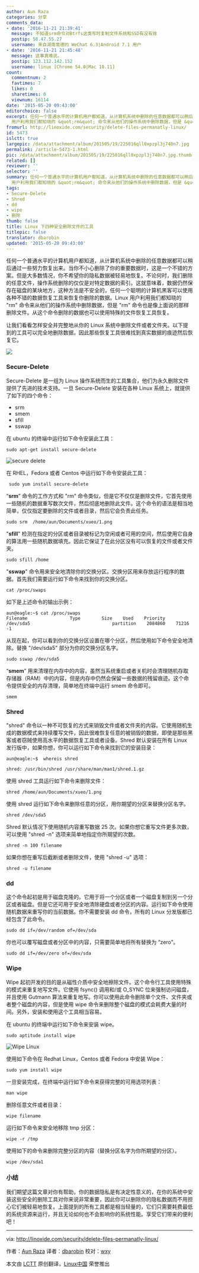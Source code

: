 ```yaml
---
author: Aun Raza
categories: 分享
comments_data:
- date: '2016-11-21 21:39:41'
  message: 不知道srm命令对Btrfs这类写时复制文件系统和SSD有没有效
  postip: 58.47.55.27
  username: 来自湖南常德的 WeChat 6.3|Android 7.1 用户
- date: '2016-11-21 21:45:48'
  message: 这事真难说。
  postip: 123.112.142.152
  username: linux [Chrome 54.0|Mac 10.11]
count:
  commentnum: 2
  favtimes: 7
  likes: 0
  sharetimes: 0
  viewnum: 16114
date: '2015-05-20 09:43:00'
editorchoice: false
excerpt: 任何一个普通水平的计算机用户都知道，从计算机系统中删除的任意数据都可以稍后通过一些努力恢复出来。当你不小心删除了你的重要数据时，这是一个不错的方案。但是大多数情况，你不希望你的隐私数据被轻易地恢复。不论何时，我们删除的任意文件，操作系统删除的仅仅是对特定数据的索引。这就意味着，数据仍然保存在磁盘的某块地方，这种方法是不安全的，任何一个聪明的计算机黑客可以使用各种不错的数据恢复工具来恢复你删除的数据。Linux
  用户利用我们都知晓的 &quot;rm&quot; 命令来从他们的操作系统中删除数据，但是 &quot;rm&quot; 命令也是像上面说的那样
fromurl: http://linoxide.com/security/delete-files-permanatly-linux/
id: 5473
islctt: true
largepic: /data/attachment/album/201505/19/225016qll0xpzpl3j740n7.jpg
permalink: /article-5473-1.html
pic: /data/attachment/album/201505/19/225016qll0xpzpl3j740n7.jpg.thumb.jpg
related: []
reviewer: ''
selector: ''
summary: 任何一个普通水平的计算机用户都知道，从计算机系统中删除的任意数据都可以稍后通过一些努力恢复出来。当你不小心删除了你的重要数据时，这是一个不错的方案。但是大多数情况，你不希望你的隐私数据被轻易地恢复。不论何时，我们删除的任意文件，操作系统删除的仅仅是对特定数据的索引。这就意味着，数据仍然保存在磁盘的某块地方，这种方法是不安全的，任何一个聪明的计算机黑客可以使用各种不错的数据恢复工具来恢复你删除的数据。Linux
  用户利用我们都知晓的 &quot;rm&quot; 命令来从他们的操作系统中删除数据，但是 &quot;rm&quot; 命令也是像上面说的那样
tags:
- Secure-Delete
- Shred
- dd
- wipe
- 删除
thumb: false
title: Linux 下四种安全删除文件的工具
titlepic: false
translator: dbarobin
updated: '2015-05-20 09:43:00'
---
```


任何一个普通水平的计算机用户都知道，从计算机系统中删除的任意数据都可以稍后通过一些努力恢复出来。当你不小心删除了你的重要数据时，这是一个不错的方案。但是大多数情况，你不希望你的隐私数据被轻易地恢复。不论何时，我们删除的任意文件，操作系统删除的仅仅是对特定数据的索引。这就意味着，数据仍然保存在磁盘的某块地方，这种方法是不安全的，任何一个聪明的计算机黑客可以使用各种不错的数据恢复工具来恢复你删除的数据。Linux 用户利用我们都知晓的 "rm" 命令来从他们的操作系统中删除数据，但是 "rm" 命令也是像上面说的那样删除文件。从这个命令删除的数据也可以使用特殊的文件恢复工具恢复。


让我们看看怎样安全并完整地从你的 Linux 系统中删除文件或者文件夹。以下提到的工具可以完全地删除数据，因此那些恢复工具很难找到真实数据的痕迹然后恢复它。


![](/data/attachment/album/201505/19/225016qll0xpzpl3j740n7.jpg)


### Secure-Delete


Secure-Delete 是一组为 Linux 操作系统而生的工具集合，他们为永久删除文件提供了先进的技术支持。一旦 Secure-Delete 安装在各种 Linux 系统上，就提供了如下的四个命令：


* srm
* smem
* sfill
* sswap


在 ubuntu 的终端中运行如下命令安装此工具：



```
sudo apt-get install secure-delete

```

![secure delete](/data/attachment/album/201505/19/225021ilg5xg00ogn9xpdo.png)


在 RHEL，Fedora 或者 Centos 中运行如下命令安装此工具：



```
 sudo yum install secure-delete

```

“**srm**” 命令的工作方式和 "rm" 命令类似，但是它不仅仅是删除文件，它首先使用一些随机的数据重写数次文件，然后彻底地删除此文件。这个命令的语法是相当地简单，仅仅指定要删除的文件或者目录，然后它会负责此任务。



```
sudo srm  /home/aun/Documents/xueo/1.png

```

"**sfill**" 检测在指定的分区或者目录被标记为空闲或者可用的空间，然后使用它自身的算法用一些随机数据填充。因此它保证了在此分区没有可以恢复的文件或者文件夹。



```
sudo sfill /home

```

"**sswap**" 命令用来安全地清除你的交换分区。交换分区用来存放运行程序的数据。首先我们需要运行如下命令来找到你的交换分区。



```
cat /proc/swaps

```

如下是上述命令的输出示例：



```
aun@eagle:~$ cat /proc/swaps
Filename                Type        Size    Used    Priority
/dev/sda5                               partition    2084860    71216    -1

```

从现在起，你可以看到你的交换分区设置在哪个分区，然后使用如下命令安全地清除。替换 "/dev/sda5" 部分为你的交换分区名字。



```
sudo sswap /dev/sda5

```

“**smem**” 用来清理在内存中的内容，虽然当系统重启或者关机时会清理随机存取存储器（RAM）中的内容，但是内存中仍然会保留一些数据的残留痕迹。这个命令提供安全的内存清理，简单地在终端中运行 smem 命令即可。



```
smem

```

### Shred


"shred" 命令以一种不可恢复的方式来销毁文件或者文件夹的内容。它使用随机生成的数据模式来持续覆写文件，因此很难恢复任意的被销毁的数据，即使是那些黑客或者窃贼使用高水平的数据恢复工具或者设备。Shred 默认安装在所有 Linux 发行版中，如果你想，你可以运行如下命令来找到它的安装目录：



```
aun@eagle:~$  whereis shred

shred: /usr/bin/shred /usr/share/man/man1/shred.1.gz

```

使用 shred 工具运行如下命令来删除文件：



```
shred /home/aun/Documents/xueo/1.png

```

使用 shred 运行如下命令来删除任意的分区，用你期望的分区来替换分区名字。



```
shred /dev/sda5

```

Shred 默认情况下使用随机内容重写数据 25 次。如果你想它重写文件更多次数，可以使用 "shred -n" 选项来简单地指定你所期望的次数。



```
shred -n 100 filename

```

如果你想在重写后截断或者删除文件，使用 "shred -u" 选项：



```
shred -u filename

```

### dd


这个命令起初是用于磁盘克隆的。它用于将一个分区或者一个磁盘复制到另一个分区或者磁盘。但是它还可用于安全地清除硬盘或者分区的内容。运行如下命令使用随机数据来重写你的当前数据。你不需要安装 dd 命令，所有的 Linux 分发版都已经包含了此命令。



```
sudo dd if=/dev/random of=/dev/sda

```

你也可以覆写磁盘或者分区中的内容，只需要简单地将所有替换为 “zero”。



```
sudo dd if=/dev/zero of=/dev/sda

```

### Wipe


Wipe 起初开发的目的是从磁性介质中安全地擦除文件。这个命令行工具使用特殊的模式来重复地写文件。它使用 fsync() 调用和/或 O\_SYNC 位来强制访问磁盘，并且使用 Gutmann 算法来重复地写。你可以使用此命令删除单个文件、文件夹或者整个磁盘的内容，但是使用 wipe 命令来删除整个磁盘的模式会耗费大量的时间。另外，安装和使用这个工具相当容易。


在 ubuntu 的终端中运行如下命令来安装 wipe。



```
sudo aptitude install wipe

```

![Wipe Linux](/data/attachment/album/201505/19/225022eblvzubujbzvt8xd.png)


使用如下命令在 Redhat Linux，Centos 或者 Fedora 中安装 Wipe：



```
sudo yum install wipe

```

一旦安装完成，在终端中运行如下命令来获得完整的可用选项列表：



```
man wipe

```

删除任意文件或者目录：



```
wipe filename

```

运行如下命令来安全地移除 tmp 分区：



```
wipe -r /tmp

```

使用如下的命令来删除完整分区的内容（替换分区名字为你所期望的分区）。



```
wipe /dev/sda1

```

### 小结


我们期望这篇文章对你有帮助，你的数据隐私是有决定性意义的，在你的系统中安装这些安全的删除工具对你来说非常重要，因此你可以删除你的隐私数据而不用担心它们被轻易地恢复。上面提到的所有工具都是相当轻量的，它们只需要耗费最低的系统资源来运行，并且无论如何也不会影响你的系统性能。享受它们带来的便利吧！




---


via: <http://linoxide.com/security/delete-files-permanatly-linux/>


作者：[Aun Raza](http://linoxide.com/author/arunrz/) 译者：[dbarobin](https://github.com/dbarobin) 校对：[wxy](https://github.com/wxy)


本文由 [LCTT](https://github.com/LCTT/TranslateProject) 原创翻译，[Linux中国](http://linux.cn/) 荣誉推出